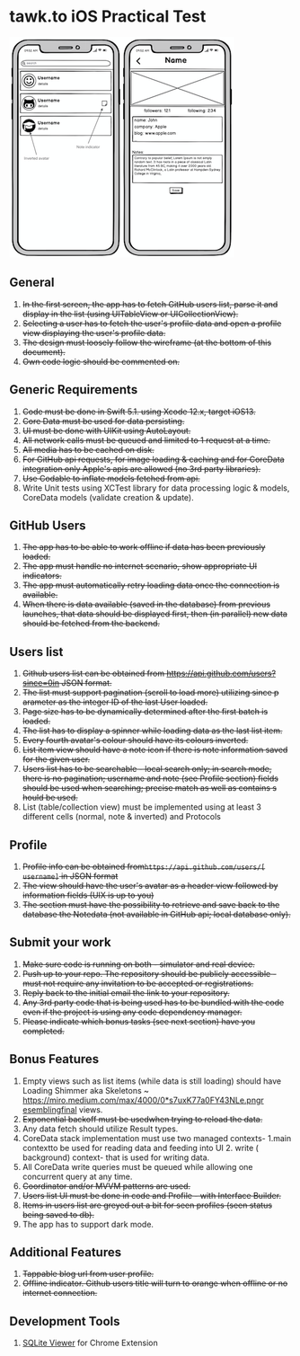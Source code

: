 # tawk.to iOS Practical Test

![Wireframe](github-users-wireframe.png)

## General

1. ~~In the first screen, the app has to fetch GitHub users list, parse it and display in the list (using UITableView or UICollectionView).~~
2. ~~Selecting a user has to fetch the user's profile data and open a profile view displaying the user's profile data.~~
3. ~~The design must loosely follow the wireframe (at the bottom of this document).~~
4. ~~Own code logic should be commented on.~~

## Generic Requirements

1. ~~Code must be done in Swift 5.1. using Xcode 12.x, target iOS13.~~
2. ~~Core Data​ must be used for data persisting.~~
3. ~~UI must be done with ​UIKit ​using ​AutoLayout.~~
4. ~~All ​network calls​ must be ​queued​ and l​imited ​to ​1 ​request at a time.~~
5. ~~All ​media ​has to be ​cached​ on disk.~~
6. ~~For GitHub api requests, for image loading & caching and for CoreData integration only Apple's apis are allowed (no 3rd party libraries).~~
7. ~~Use Codable to inflate models fetched from api.~~
8. Write Unit tests using ​XCTest ​library for data processing logic & models, CoreData
models (validate creation & update).

## GitHub Users

1. ~~The app has to be able to work ​offline ​if data has been previously loaded.~~
2. ~~The app must handle ​no internet ​scenario, show appropriate UI indicators.~~
3. ~~The app must ​automatically​ retry loading data once the connection is available.~~
4. ~~When there is data available (saved in the database) from previous launches, that
data should be displayed first, then (in parallel) new data should be fetched from the backend.~~

## Users list

1. ~~Github users list can be obtained from ​https://api.github.com/users?since=0​in JSON format.~~
2. ~~The list must support pagination (​scroll to load more​) utilizing ​since p​arameter as the integer ID of the last User loaded.~~
3. ~~Page size​ has to be dynamically determined after the first batch is loaded.~~
4. ~~The list has to display a spinner while loading data as the last list item.~~
5. ~~Every fourth avatar's colour should have its colours inverted.~~
6. ~~List item view should have a note icon if there is note information saved for the given user.~~
7. ~~Users list has to be searchable - local search only; in ​search mode,​ there is no
pagination; username and note (see Profile section) fields should be used when
searching; precise match as well as ​contains s​ hould be used.~~
8. List (table/collection view) must be implemented using at least ​3 different cells
(normal, note & inverted) and ​Protocols

## Profile

1. ~~Profile info can be obtained from ​`https://api.github.com/users/[​username]​` in JSON format~~​
2. ~~The view should have the user's avatar as a header view followed by information fields (UIX is up to you)~~
3. ~~The section must have the possibility to retrieve and save back to the database the Note​data (not available in GitHub api; local database only).~~

## Submit your work

1. ~~Make sure code is running on both - simulator and real device.~~
2. ~~Push up to your repo. The repository should be publicly accessible - must not require
any invitation to be accepted or registrations.~~
3. ~~Reply back to the initial email the link to your repository.~~
4. ~~Any 3rd party code that is being used has to be bundled with the code even if the
project is using any code dependency manager.~~
5. ~~Please indicate which bonus tasks (see next section) have you completed.~~

## Bonus Features

1. Empty views such as list items (while data is still loading) should have Loading Shimmer aka ​Skeletons ​~ https://miro.medium.com/max/4000/0*s7uxK77a0FY43NLe.png​r​esembling​final views.​
2. ~~Exponential backoff ​must be used​​when trying to reload the data.~~
3. Any data fetch should utilize ​Result types.​
4. CoreData stack implementation must use t​wo managed contexts​- 1.​main context​to
be used for reading data and feeding into UI 2. write (​background) context​- that is
used for writing data.
5. All CoreData ​write ​queries must be ​queued​ while allowing one concurrent query at
any time.
6. ~~Coordinator and/or MVVM patterns are used.~~
7. ~~Users list UI must be done in code and Profile - with Interface Builder.~~
8. ~~Items in users list are greyed out a bit for seen profiles (seen status being saved to
db).~~
9. The app has to support ​dark mode.​

## Additional Features

1. ~~Tappable blog url from user profile.~~
2. ~~Offline indicator. Github users title will turn to orange when offline or no internet connection.~~

## Development Tools

1. [SQLite Viewer](https://chrome.google.com/webstore/detail/sqlite-viewer/golagekponhmgfoofmlepfobdmhpajia/related?hl=en) for Chrome Extension